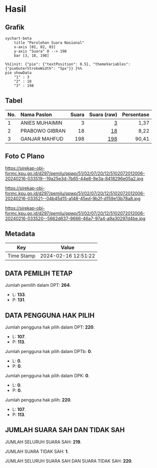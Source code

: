 # Hasil

## Grafik

```mermaid
xychart-beta
    title "Perolehan Suara Nasional"
    x-axis [01, 02, 03]
    y-axis "Suara" 0 --> 198
    bar [3, 18, 198]
```

```mermaid
%%{init: {"pie": {"textPosition": 0.5}, "themeVariables": {"pieOuterStrokeWidth": "5px"}} }%%
pie showData
    "1" : 3
    "2" : 18
    "3" : 198
```

## Tabel

| No. | Nama Paslon    | Suara | Suara (raw) | Persentase |
|:--- |:-------------- | -----:| -----------:| ----------:|
| 1   | ANIES MUHAIMIN | 3     | [3][p-1]    | 1,37       |
| 2   | PRABOWO GIBRAN | 18    | [18][p-2]   | 8,22       |
| 3   | GANJAR MAHFUD  | 198   | [198][p-3]  | 90,41      |


[p-1]: https://github.com/gigit-pemilu/pemilu-2024/blob/main/pilpres/hitung-suara/sub/51-bali/sub/02-tabanan/sub/07-marga/sub/2012-payangan/sub/006-tps/sub/paslon-1.txt
[p-2]: https://github.com/gigit-pemilu/pemilu-2024/blob/main/pilpres/hitung-suara/sub/51-bali/sub/02-tabanan/sub/07-marga/sub/2012-payangan/sub/006-tps/sub/paslon-2.txt
[p-3]: https://github.com/gigit-pemilu/pemilu-2024/blob/main/pilpres/hitung-suara/sub/51-bali/sub/02-tabanan/sub/07-marga/sub/2012-payangan/sub/006-tps/sub/paslon-3.txt

## Foto C Plano

https://sirekap-obj-formc.kpu.go.id/d297/pemilu/ppwp/51/02/07/20/12/5102072012006-20240216-033519--19a25e3d-7b65-44e8-9e3a-8418296e05a2.jpg

https://sirekap-obj-formc.kpu.go.id/d297/pemilu/ppwp/51/02/07/20/12/5102072012006-20240216-033521--04b45d15-a148-45ed-9b2f-d159e13b78a8.jpg

https://sirekap-obj-formc.kpu.go.id/d297/pemilu/ppwp/51/02/07/20/12/5102072012006-20240216-033520--5662d637-9666-46a7-97a4-a9a30297d4be.jpg


## Metadata

| Key        | Value               |
| ---------- | ------------------- |
| Time Stamp | 2024-02-16 12:51:22 |


## DATA PEMILIH TETAP

Jumlah pemilih dalam DPT: **264**.
 * L: **133**.
 * P: **131**.

## DATA PENGGUNA HAK PILIH

Jumlah pengguna hak pilih dalam DPT: **220**.
 * L: **107**.
 * P: **113**.

Jumlah pengguna hak pilih dalam DPTb: **0**.
 * L: **0**.
 * P: **0**.

Jumlah pengguna hak pilih dalam DPK: **0**.
 * L: **0**.
 * P: **0**.

Jumlah pengguna hak pilih: **220**.
 * L: **107**.
 * P: **113**.

## JUMLAH SUARA SAH DAN TIDAK SAH

JUMLAH SELURUH SUARA SAH: **219**.

JUMLAH SUARA TIDAK SAH: **1**.

JUMLAH SELURUH SUARA SAH DAN SUARA TIDAK SAH: **220**.



